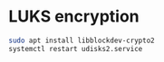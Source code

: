 # LUKS encryption

```bash
sudo apt install libblockdev-crypto2
systemctl restart udisks2.service
```

